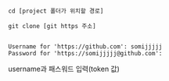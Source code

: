 
```
cd [project 폴더가 위치할 경로]
```

```
git clone [git https 주소]
```

```

Username for 'https://github.com': somijjjjj
Password for 'https://somijjjjj@github.com':

```

username과 패스워드 입력(token 값)

